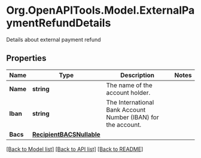 # Org.OpenAPITools.Model.ExternalPaymentRefundDetails
Details about external payment refund

## Properties

Name | Type | Description | Notes
------------ | ------------- | ------------- | -------------
**Name** | **string** | The name of the account holder. | 
**Iban** | **string** | The International Bank Account Number (IBAN) for the account. | 
**Bacs** | [**RecipientBACSNullable**](RecipientBACSNullable.md) |  | 

[[Back to Model list]](../README.md#documentation-for-models) [[Back to API list]](../README.md#documentation-for-api-endpoints) [[Back to README]](../README.md)

